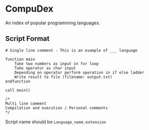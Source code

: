 # CompuDex
An index of popular programming languages.

## Script Format
```
# Single line comment - This is an example of ___ language

function main
    Take two numbers as input in for loop
    Take operator as char input
    Depending on operator perform operation in if else ladder
    Write result to file (filename: output.txt)
endfunction

call main()

/*
Multi line comment
Compilation and execution / Personal comments
*/
```

Script name should be `Language_name.extension`
